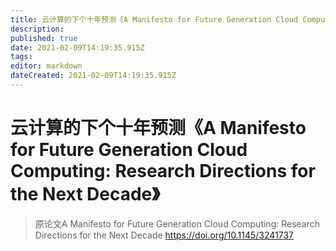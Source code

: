 ```yaml
---
title: 云计算的下个十年预测《A Manifesto for Future Generation Cloud Computing: Research Directions for the Next Decade》
description: 
published: true
date: 2021-02-09T14:19:35.915Z
tags: 
editor: markdown
dateCreated: 2021-02-09T14:19:35.915Z
---
```



# 云计算的下个十年预测《A Manifesto for Future Generation Cloud Computing: Research Directions for the Next Decade》
> 原论文A Manifesto for Future Generation Cloud Computing:
Research Directions for the Next Decade <https://doi.org/10.1145/3241737>
